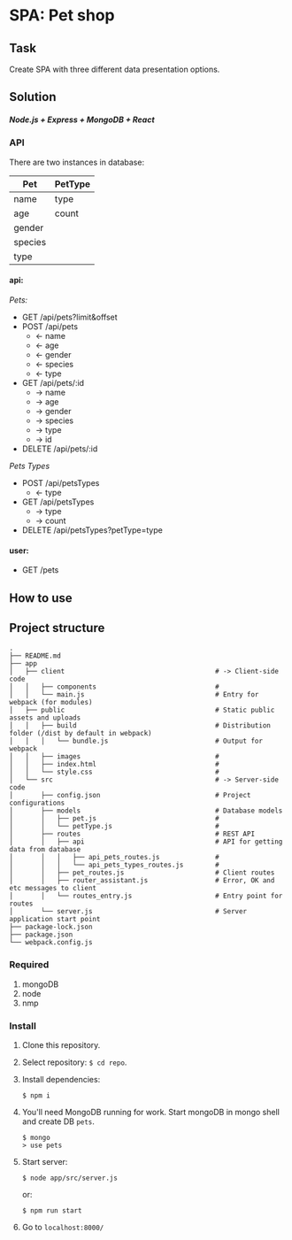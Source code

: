 # SPA: Pet shop
## Task
Create SPA with three different data presentation options.

## Solution
##### Node.js + Express + MongoDB + React


### API

There are two instances in database:

| Pet       | PetType   |
|---        | ---       |
| name      | type      |
| age       | count     |
| gender    |
| species   |
| type      | 

#### api:

*Pets:*

* GET /api/pets?limit&offset
* POST /api/pets
    - <- name
    - <- age
    - <- gender
    - <- species
    - <- type
* GET /api/pets/:id
    - -> name
    - -> age
    - -> gender
    - -> species
    - -> type
    - -> id
* DELETE /api/pets/:id

*Pets Types*

* POST /api/petsTypes
    - <- type
* GET /api/petsTypes
    - -> type
    - -> count
* DELETE /api/petsTypes?petType=type
#### user:

* GET /pets

## How to use

## Project structure

```
.
├── README.md
├── app
│   ├── client                                      # -> Client-side code
│   │   ├── components                              # 
│   │   └── main.js                                 # Entry for webpack (for modules)
│   ├── public                                      # Static public assets and uploads
│   │   ├── build                                   # Distribution folder (/dist by default in webpack)
│   │   │   └── bundle.js                           # Output for webpack
│   │   ├── images                                  #
│   │   ├── index.html                              #
│   │   └── style.css                               #
│   └── src                                         # -> Server-side code
│       ├── config.json                             # Project configurations
│       ├── models                                  # Database models 
│       │   ├── pet.js                              #
│       │   └── petType.js                          #
│       ├── routes                                  # REST API
│       │   ├── api                                 # API for getting data from database
│       │   │   ├── api_pets_routes.js              #
│       │   │   └── api_pets_types_routes.js        #
│       │   ├── pet_routes.js                       # Client routes
│       │   ├── router_assistant.js                 # Error, OK and etc messages to client
│       │   └── routes_entry.js                     # Entry point for routes
│       └── server.js                               # Server application start point
├── package-lock.json
├── package.json
└── webpack.config.js
```



### Required

1. mongoDB
2. node
3. nmp

### Install

1. Clone this repository.
2. Select repository: `$ cd repo`.
3. Install dependencies:
    ```shell script
    $ npm i
    ```
4. You'll need MongoDB running for work. Start mongoDB in mongo shell and create DB `pets`.
    ```shell script
    $ mongo
    > use pets
    ```
5. Start server:
    ```shell script
    $ node app/src/server.js
    ```
    
    or: 
    ```shell script
    $ npm run start
    ```
6. Go to `localhost:8000/`